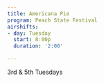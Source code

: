 ```yaml
---
title: Americana Pie
program: Peach State Festival
airshifts:
- day: Tuesday
  start: 8:00p
  duration: '2:00'

---
```

3rd & 5th Tuesdays

